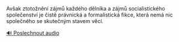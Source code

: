 
Avšak ztotožnění zájmů každého dělníka a zájmů socialistického společenství je čistě právnická a formalistická fikce, která nemá nic společného se skutečným stavem věcí.

[🔊 Poslechnout audio](/data/7-paragraphs/audio/chapter_136/para_003-Avak-ztotonn-zjm-kadho-dlnka-a-zjm-soc.mp3)
